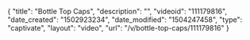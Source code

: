 {
    "title": "Bottle Top Caps",
    "description": "",
    "videoid": "111179816",
    "date_created": "1502923234",
    "date_modified": "1504247458",
    "type": "captivate",
    "layout": "video",
    "url": "\/v\/bottle-top-caps\/111179816"
}